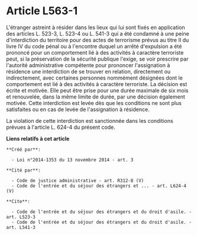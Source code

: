 # Article L563-1

L'étranger astreint à résider dans les lieux qui lui sont fixés en application des articles L. 523-3, L. 523-4 ou L. 541-3
qui a été condamné à une peine d'interdiction du territoire pour des actes de terrorisme prévus au titre II du livre IV du
code pénal ou à l'encontre duquel un arrêté d'expulsion a été prononcé pour un comportement lié à des activités à caractère
terroriste peut, si la préservation de la sécurité publique l'exige, se voir prescrire par l'autorité administrative
compétente pour prononcer l'assignation à résidence une interdiction de se trouver en relation, directement ou indirectement,
avec certaines personnes nommément désignées dont le comportement est lié à des activités à caractère terroriste. La décision
est écrite et motivée. Elle peut être prise pour une durée maximale de six mois et renouvelée, dans la même limite de durée,
par une décision également motivée. Cette interdiction est levée dès que les conditions ne sont plus satisfaites ou en cas de
levée de l'assignation à résidence. 

La violation de cette interdiction est sanctionnée dans les conditions prévues à l'article L. 624-4 du présent code.

**Liens relatifs à cet article**

	**Créé par**:

	  - Loi n°2014-1353 du 13 novembre 2014 - art. 3

	**Cité par**:

	  - Code de justice administrative - art. R312-8 (V)
	  - Code de l'entrée et du séjour des étrangers et ... - art. L624-4 (V)

	**Cite**:

	  - Code de l'entrée et du séjour des étrangers et du droit d'asile. - art. L523-3
	  - Code de l'entrée et du séjour des étrangers et du droit d'asile. - art. L541-3
